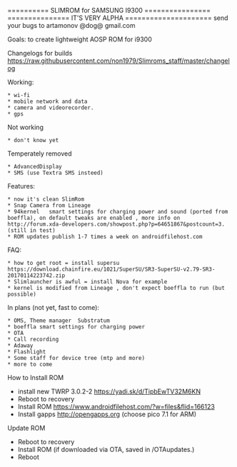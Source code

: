 ========== SLIMROM for SAMSUNG I9300 ================
=============== IT'S VERY ALPHA =====================
send your bugs to artamonov @dog@ gmail.com

Goals: to create lightweight AOSP ROM for i9300

Changelogs for builds https://raw.githubusercontent.com/non1979/Slimroms_staff/master/changelog

Working:

	* wi-fi
	* mobile network and data 
	* camera and videorecorder.
	* gps 
	
Not working 

	* don't know yet
	
Temperately removed 

	* AdvancedDisplay
	* SMS (use Textra SMS insteed) 
	
Features:

	* now it's clean SlimRom
	* Snap Camera from Lineage
	* 94kernel   smart settings for charging power and sound (ported from boeffla), on default tweaks are enabled , more info on http://forum.xda-developers.com/showpost.php?p=64651867&postcount=3. (still in test)
	* ROM updates publish 1-7 times a week on androidfilehost.com 
	
FAQ:

	* how to get root = install supersu
	https://download.chainfire.eu/1021/SuperSU/SR3-SuperSU-v2.79-SR3-20170114223742.zip  
	* Slimlauncher is awful = install Nova for example 
	* kernel is modified from Lineage , don't expect boeffla to run (but possible)
	
In plans (not yet, fast to come):

	* OMS, Theme manager  Substratum
	* boeffla smart settings for charging power
	* OTA
	* Call recording
	* Adaway
	* Flashlight
	* Some staff for device tree (mtp and more)
	* more to come
	
How to Install ROM

- install new TWRP 3.0.2-2 https://yadi.sk/d/TipbEwTV32M6KN
- Reboot to recovery
- Install ROM  https://www.androidfilehost.com/?w=files&flid=166123
- Install gapps http://opengapps.org (choose pico 7.1 for ARM)

Update ROM

- Reboot to recovery
- Install ROM (if downloaded via OTA, saved in /OTAupdates.)
- Reboot
